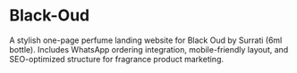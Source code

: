 # Black-Oud
A stylish one-page perfume landing website for Black Oud by Surrati (6ml bottle). Includes WhatsApp ordering integration, mobile-friendly layout, and SEO-optimized structure for fragrance product marketing.
